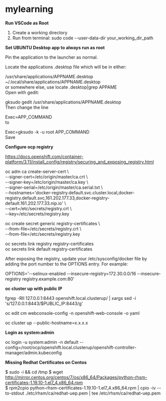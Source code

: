 # mylearning
  
  
  
  
**Run VSCode as Root**  
  
1. Create a working directory 
2. Run from terminal: sudo code --user-data-dir your_working_dir_path
  
  

**Set UBUNTU Desktop app to always run as root**  
  
Pin the application to the launcher as normal.  
  
Locate the applications .desktop file which will be in either:  
  
/usr/share/applications/APPNAME.desktop  
~/.local/share/applications/APPNAME.desktop  
or somewhere else, use locate .desktop|grep APPAME  
Open with gedit:  
  
gksudo gedit /usr/share/applications/APPNAME.desktop  
Then change the line  
  
Exec=APP_COMMAND  
to  
  
Exec=gksudo -k -u root APP_COMMAND  
Save  

**Configure ocp registry**  
  
https://docs.openshift.com/container-platform/3.11/install_config/registry/securing_and_exposing_registry.html  

oc adm ca create-server-cert \  
    --signer-cert=/etc/origin/master/ca.crt \  
    --signer-key=/etc/origin/master/ca.key \  
    --signer-serial=/etc/origin/master/ca.serial.txt \  
    --hostnames='docker-registry.default.svc.cluster.local,docker-registry.default.svc,161.202.177.33,docker-registry-default.161.202.177.33.nip.io' \  
    --cert=/etc/secrets/registry.crt \  
    --key=/etc/secrets/registry.key  
  
  
oc create secret generic registry-certificates \  
    --from-file=/etc/secrets/registry.crt \  
    --from-file=/etc/secrets/registry.key  
      
oc secrets link registry registry-certificates  
oc secrets link default  registry-certificates  
  
After exposing the registry, update your /etc/sysconfig/docker file by adding the port number to the OPTIONS entry. For example:  
  
OPTIONS='--selinux-enabled --insecure-registry=172.30.0.0/16 --insecure-registry registry.example.com:80'  
  
**oc cluster up with public IP**  
  
fgrep -RIl 127.0.0.1:8443 openshift.local.clusterup/ | xargs sed -i 's/127.0.0.1:8443/$PUBLIC_IP:8443/g'  
  
oc edit cm webconsole-config -n openshift-web-console -o yaml  
  
oc cluster up --public-hostname=x.x.x.x  
  
**Login as system:admin**  
  
oc login -u system:admin -n default --config=/root/ocp/openshift.local.clusterup/openshift-controller-manager/admin.kubeconfig   

**Missing Redhat Certificates on Centos**  
  
  
$ sudo -i && cd /tmp $ wget http://mirror.centos.org/centos/7/os/x86_64/Packages/python-rhsm-certificates-1.19.10-1.el7_4.x86_64.rpm  
$ rpm2cpio python-rhsm-certificates-1.19.10-1.el7_4.x86_64.rpm | cpio -iv --to-stdout ./etc/rhsm/ca/redhat-uep.pem | tee /etc/rhsm/ca/redhat-uep.pem  
  
  

